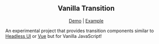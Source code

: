 <section align="center">
  <h1>Vanilla Transition</h1>
  <p>
    <a href="https://vanilla-transition.vercel.app/">Demo</a>
    |
    <a href="./index.html" alt="Example">Example</a>
  </p>
</section>

An experimental project that provides transition components similar to [Headless UI][0] or [Vue][1] but for Vanilla JavaScript!

[0]: https://headlessui.com/react/transition
[1]: https://vuejs.org/guide/built-ins/transition.html
